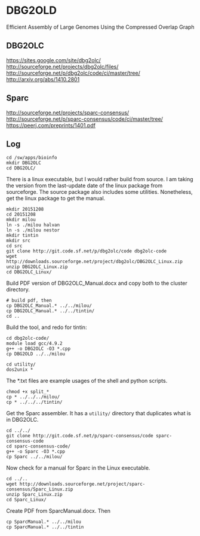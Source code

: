 DBG2OLD
=======

Efficient Assembly of Large Genomes Using the Compressed Overlap Graph

DBG2OLC
-------
<https://sites.google.com/site/dbg2olc/>
<http://sourceforge.net/projects/dbg2olc/files/>
<http://sourceforge.net/p/dbg2olc/code/ci/master/tree/>
<http://arxiv.org/abs/1410.2801>

Sparc
-----
<http://sourceforge.net/projects/sparc-consensus/>
<http://sourceforge.net/p/sparc-consensus/code/ci/master/tree/>
<https://peerj.com/preprints/1401.pdf>

Log
----

    cd /sw/apps/bioinfo
    mkdir DBG2OLC
    cd DBG2OLC/

There is a linux executable, but I would rather build from source.  I am taking
the version from the last-update date of the linux package from sourceforge.
The source package also includes some utilities.  Nonetheless, get the linux
package to get the manual.

    mkdir 20151208
    cd 20151208
    mkdir milou
    ln -s ./milou halvan
    ln -s ./milou nestor
    mkdir tintin
    mkdir src
    cd src
    git clone http://git.code.sf.net/p/dbg2olc/code dbg2olc-code
    wget http://downloads.sourceforge.net/project/dbg2olc/DBG2OLC_Linux.zip
    unzip DBG2OLC_Linux.zip 
    cd DBG2OLC_Linux/

Build PDF version of DBG2OLC_Manual.docx and copy both to the cluster directory.

    # build pdf, then
    cp DBG2OLC_Manual.* ../../milou/
    cp DBG2OLC_Manual.* ../../tintin/
    cd ..

Build the tool, and redo for tintin:

    cd dbg2olc-code/
    module load gcc/4.9.2
    g++ -o DBG2OLC -O3 *.cpp
    cp DBG2OLD ../../milou

    cd utility/
    dos2unix *

The *.txt files are example usages of the shell and python scripts.

    chmod +x split_*
    cp * ../../../milou/
    cp * ../../../tintin/

Get the Sparc assembler.  It has a `utility/` directory that duplicates what is
in DBG2OLC.

    cd ../../
    git clone http://git.code.sf.net/p/sparc-consensus/code sparc-consensus-code
    cd sparc-consensus-code/
    g++ -o Sparc -O3 *.cpp
    cp Sparc ../../milou/

Now check for a manual for Sparc in the Linux executable.

    cd ../..
    wget http://downloads.sourceforge.net/project/sparc-consensus/Sparc_Linux.zip
    unzip Sparc_Linux.zip 
    cd Sparc_Linux/

Create PDF from SparcManual.docx.  Then

    cp SparcManual.* ../../milou
    cp SparcManual.* ../../tintin

